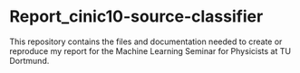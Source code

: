# Report_cinic10-source-classifier
This repository contains the files and documentation needed to create or reproduce my report for the Machine Learning Seminar for Physicists at TU Dortmund.
